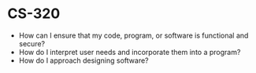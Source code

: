 # CS-320
* How can I ensure that my code, program, or software is functional and secure?
* How do I interpret user needs and incorporate them into a program?
* How do I approach designing software?
